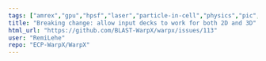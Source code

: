 ```yaml
---
tags: ["amrex","gpu","hpsf","laser","particle-in-cell","physics","pic","plasma","research","simulation"]
title: "Breaking change: allow input decks to work for both 2D and 3D"
html_url: "https://github.com/BLAST-WarpX/warpx/issues/113"
user: "RemiLehe"
repo: "ECP-WarpX/WarpX"
---
```


